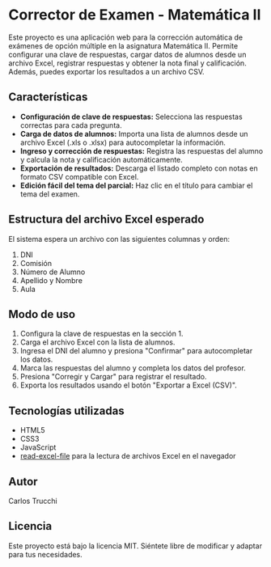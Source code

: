 # Corrector de Examen - Matemática II

Este proyecto es una aplicación web para la corrección automática de exámenes de opción múltiple en la asignatura Matemática II. Permite configurar una clave de respuestas, cargar datos de alumnos desde un archivo Excel, registrar respuestas y obtener la nota final y calificación. Además, puedes exportar los resultados a un archivo CSV.

## Características

- **Configuración de clave de respuestas:** Selecciona las respuestas correctas para cada pregunta.
- **Carga de datos de alumnos:** Importa una lista de alumnos desde un archivo Excel (.xls o .xlsx) para autocompletar la información.
- **Ingreso y corrección de respuestas:** Registra las respuestas del alumno y calcula la nota y calificación automáticamente.
- **Exportación de resultados:** Descarga el listado completo con notas en formato CSV compatible con Excel.
- **Edición fácil del tema del parcial:** Haz clic en el título para cambiar el tema del examen.

## Estructura del archivo Excel esperado

El sistema espera un archivo con las siguientes columnas y orden:

1. DNI
2. Comisión
3. Número de Alumno
4. Apellido y Nombre
5. Aula

## Modo de uso

1. Configura la clave de respuestas en la sección 1.
2. Carga el archivo Excel con la lista de alumnos.
3. Ingresa el DNI del alumno y presiona "Confirmar" para autocompletar los datos.
4. Marca las respuestas del alumno y completa los datos del profesor.
5. Presiona "Corregir y Cargar" para registrar el resultado.
6. Exporta los resultados usando el botón "Exportar a Excel (CSV)".

## Tecnologías utilizadas

- HTML5
- CSS3
- JavaScript
- [read-excel-file](https://github.com/ramonak/read-excel-file) para la lectura de archivos Excel en el navegador

## Autor

Carlos Trucchi

## Licencia

Este proyecto está bajo la licencia MIT. Siéntete libre de modificar y adaptar para tus necesidades.